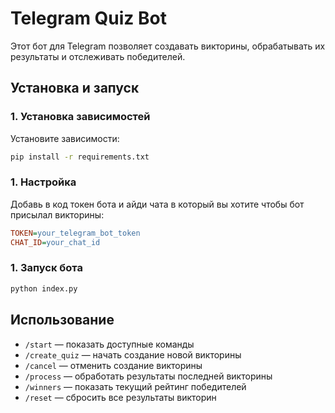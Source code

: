 # Telegram Quiz Bot

Этот бот для Telegram позволяет создавать викторины, обрабатывать их результаты и отслеживать победителей.

## Установка и запуск

### 1. Установка зависимостей
Установите зависимости:
```bash
pip install -r requirements.txt
```

### 1. Настройка
Добавь в код токен бота и айди чата в который вы хотите чтобы бот присылал викторины:
```ini
TOKEN=your_telegram_bot_token
CHAT_ID=your_chat_id
```

### 1. Запуск бота
```bash
python index.py
```

## Использование

- `/start` — показать доступные команды
- `/create_quiz` — начать создание новой викторины
- `/cancel` — отменить создание викторины
- `/process` — обработать результаты последней викторины
- `/winners` — показать текущий рейтинг победителей
- `/reset` — сбросить все результаты викторин